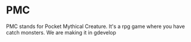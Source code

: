 # PMC
PMC stands for Pocket Mythical Creature. It's a rpg game where you have catch monsters. We are making it in gdevelop
